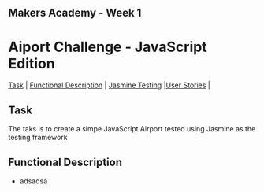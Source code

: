 ## Makers Academy - Week 1 

# Aiport Challenge - JavaScript Edition

[Task](#Task) | [Functional Description](#Functional) | [Jasmine Testing](#Testing) |[User Stories](#Stories) |

## Task

The taks is to create a simpe JavaScript Airport tested using Jasmine as the testing framework

## <a name="Functional">Functional Description</a>

* adsadsa
